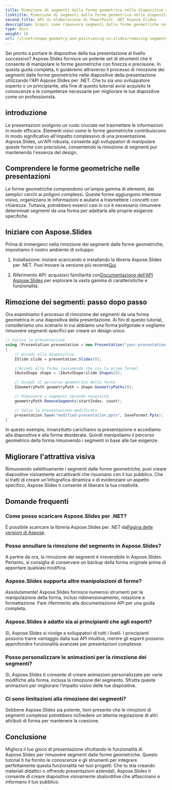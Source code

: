```yaml
---
title: Rimozione di segmenti dalla forma geometrica nelle diapositive della presentazione
linktitle: Rimozione di segmenti dalla forma geometrica nelle diapositive della presentazione
second_title: API di elaborazione di PowerPoint .NET Aspose.Slides
description: Scopri come rimuovere segmenti dalle forme geometriche nelle diapositive di presentazione utilizzando l'API Aspose.Slides per .NET. Guida passo passo con il codice sorgente. Migliora le tue diapositive con precisione.
type: docs
weight: 16
url: /it/net/shape-geometry-and-positioning-in-slides/removing-segments-geometry-shape/
---
```


Sei pronto a portare le diapositive della tua presentazione al livello successivo? Aspose.Slides fornisce un potente set di strumenti che ti consente di manipolare le forme geometriche con finezza e precisione. In questa guida completa, ti guideremo attraverso il processo di rimozione dei segmenti dalle forme geometriche nelle diapositive della presentazione utilizzando l'API Aspose.Slides per .NET. Che tu sia uno sviluppatore esperto o un principiante, alla fine di questo tutorial avrai acquisito le conoscenze e le competenze necessarie per migliorare le tue diapositive come un professionista.

## introduzione

Le presentazioni svolgono un ruolo cruciale nel trasmettere le informazioni in modo efficace. Elementi visivi come le forme geometriche contribuiscono in modo significativo all'impatto complessivo di una presentazione. Aspose.Slides, un'API robusta, consente agli sviluppatori di manipolare queste forme con precisione, consentendo la rimozione di segmenti pur mantenendo l'essenza del design.

## Comprendere le forme geometriche nelle presentazioni

Le forme geometriche comprendono un'ampia gamma di elementi, dai semplici cerchi ai poligoni complessi. Queste forme aggiungono interesse visivo, organizzano le informazioni e aiutano a trasmettere i concetti con chiarezza. Tuttavia, potrebbero esserci casi in cui è necessario rimuovere determinati segmenti da una forma per adattarla alle proprie esigenze specifiche.

## Iniziare con Aspose.Slides

Prima di immergerci nella rimozione dei segmenti dalle forme geometriche, impostiamo il nostro ambiente di sviluppo:

1.  Installazione: iniziare scaricando e installando la libreria Aspose.Slides per .NET. Puoi trovare la versione più recente[Qui](https://releases.aspose.com/slides/net/).

2.  Riferimento API: acquisisci familiarità con[Documentazione dell'API Aspose.Slides](https://reference.aspose.com/slides/net/) per esplorare la vasta gamma di caratteristiche e funzionalità.

## Rimozione dei segmenti: passo dopo passo

Ora esaminiamo il processo di rimozione dei segmenti da una forma geometrica in una diapositiva della presentazione. Ai fini di questo tutorial, consideriamo uno scenario in cui abbiamo una forma poligonale e vogliamo rimuovere segmenti specifici per creare un design unico.

```csharp
// Carica la presentazione
using (Presentation presentation = new Presentation("your-presentation.pptx"))
{
    // Accedi alla diapositiva
    ISlide slide = presentation.Slides[0];

    //Accedi alla forma (assumendo che sia la prima forma)
    IAutoShape shape = (IAutoShape)slide.Shapes[0];

    // Accedi al percorso geometrico della forma
    IGeometryPath geometryPath = shape.GeometryPaths[0];

    // Rimuovere i segmenti secondo necessità
    geometryPath.RemoveSegments(startIndex, count);

    // Salva la presentazione modificata
    presentation.Save("modified-presentation.pptx", SaveFormat.Pptx);
}
```

In questo esempio, innanzitutto carichiamo la presentazione e accediamo alla diapositiva e alla forma desiderate. Quindi manipoliamo il percorso geometrico della forma rimuovendo i segmenti in base alle tue esigenze.

## Migliorare l'attrattiva visiva

Rimuovendo selettivamente i segmenti dalle forme geometriche, puoi creare diapositive visivamente accattivanti che risuonano con il tuo pubblico. Che si tratti di creare un'infografica dinamica o di evidenziare un aspetto specifico, Aspose.Slides ti consente di liberare la tua creatività.

## Domande frequenti

### Come posso scaricare Aspose.Slides per .NET?

 È possibile scaricare la libreria Aspose.Slides per .NET da[Pagina delle versioni di Aspose](https://releases.aspose.com/slides/net/). 

### Posso annullare la rimozione del segmento in Aspose.Slides?

A partire da ora, la rimozione dei segmenti è irreversibile in Aspose.Slides. Pertanto, si consiglia di conservare un backup della forma originale prima di apportare qualsiasi modifica.

### Aspose.Slides supporta altre manipolazioni di forme?

Assolutamente! Aspose.Slides fornisce numerosi strumenti per la manipolazione della forma, inclusi ridimensionamento, rotazione e formattazione. Fare riferimento alla documentazione API per una guida completa.

### Aspose.Slides è adatto sia ai principianti che agli esperti?

Sì, Aspose.Slides si rivolge a sviluppatori di tutti i livelli. I principianti possono trarre vantaggio dalla sua API intuitiva, mentre gli esperti possono approfondire funzionalità avanzate per presentazioni complesse.

### Posso personalizzare le animazioni per la rimozione dei segmenti?

Sì, Aspose.Slides ti consente di creare animazioni personalizzate per varie modifiche alla forma, inclusa la rimozione del segmento. Sfrutta queste animazioni per migliorare l'impatto visivo delle tue diapositive.

### Ci sono limitazioni alla rimozione dei segmenti?

Sebbene Aspose.Slides sia potente, tieni presente che le rimozioni di segmenti complessi potrebbero richiedere un'attenta regolazione di altri attributi di forma per mantenere la coesione.

## Conclusione

Migliora il tuo gioco di presentazione sfruttando le funzionalità di Aspose.Slides per rimuovere segmenti dalle forme geometriche. Questo tutorial ti ha fornito le conoscenze e gli strumenti per integrare perfettamente questa funzionalità nei tuoi progetti. Che tu stia creando materiali didattici o offrendo presentazioni aziendali, Aspose.Slides ti consente di creare diapositive visivamente sbalorditive che affascinano e informano il tuo pubblico.